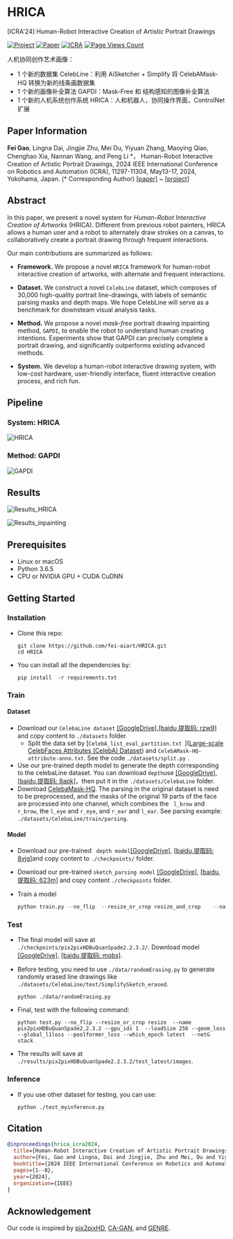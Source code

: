 # HRICA
[ICRA'24] Human-Robot Interactive Creation of Artistic Portrait Drawings

[![Project](https://img.shields.io/badge/Project-ongoing-green.svg)](https://github.com/fei-aiart/HRICA/)
[![Paper](https://img.shields.io/badge/Paper-accepted-b31b1b.svg)]()
[![ICRA](https://img.shields.io/badge/ICRA-2024-blue)]()
[![Page Views Count](https://badges.toozhao.com/badges/01HK9CDZTS7T8NVHKHGJB3QZSZ/green.svg)](https://badges.toozhao.com/stats/01HK9CDZTS7T8NVHKHGJB3QZSZ "Get your own page views count badge on badges.toozhao.com")

人机协同创作艺术画像：
- 1 个新的数据集 CelebLine：利用 AiSketcher + Simplify 将 CelebAMask-HQ 转换为新的线条画数据集
- 1 个新的画像补全算法 GAPDI：Mask-Free 和 结构感知的图像补全算法
- 1 个新的人机系统创作系统 HRICA：人和机器人，协同操作界面，ControlNet扩展

## Paper Information

**Fei Gao**, Lingna Dai, Jingjie Zhu, Mei Du, Yiyuan Zhang, Maoying Qiao, Chenghao Xia, Nannan Wang, and Peng Li \*，
Human-Robot Interactive Creation of Artistic Portrait Drawings, 
2024 IEEE International Conference on Robotics and Automation (ICRA), 11297-11304, May13-17, 2024, Yokohama, Japan. 
(\* Corresponding Author)
[[paper]](https://ieeexplore.ieee.org/abstract/document/10611451) ~ [[project]](https://github.com/fei-aiart/HRICA)

## Abstract

In this paper, we present a novel system for *Human-Robot Interactive Creation of Artworks* (HRICA). Different from previous robot painters, HRICA allows a human user and a robot to alternately draw strokes on a canvas, to collaboratively create a portrait drawing through frequent interactions. 

Our main contributions are summarized as follows:

- **Framework.** We propose a novel `HRICA` framework for human-robot interactive creation of artworks, with alternate and frequent interactions.  

- **Dataset.** We construct a novel `CelebLine` dataset, which composes of 30,000 high-quality portrait line-drawings, with labels of semantic parsing masks and depth maps. We hope CelebLine will serve as a benchmark for downsteam visual analysis tasks. 

- **Method.** We propose a novel *mask-free* portrait drawing inpainting method, `GAPDI`, to enable the robot to understand human creating intentions. Experiments show that GAPDI can precisely complete a portrait drawing, and significantly outperforms existing advanced methods.

- **System.** We develop a human-robot interactive drawing system, with low-cost hardware, user-friendly interface, fluent interactive creation process, and rich fun.


## Pipeline

### System: HRICA
![HRICA](./asserts/HRICA.jpg)

### Method: GAPDI 
![GAPDI](./asserts/GAPDI.jpg)


## Results
![Results_HRICA](./asserts/results_HRICA.jpg)

![Results_inpainting](./asserts/results_inpainting.png)

## Prerequisites

- Linux or macOS
- Python 3.6.5
- CPU or NVIDIA GPU + CUDA CuDNN

## Getting Started

### Installation

- Clone this repo:

  ```
  git clone https://github.com/fei-aiart/HRICA.git
  cd HRICA
  ```

- You can install all the dependencies by:

  ```
  pip install  -r requirements.txt
  ```

### Train

#### Dataset

- Download our `CelebaLine dataset` [[GoogleDrive]](https://drive.google.com/file/d/1tbMixKuUS1WcdqjfSLSHMZ_0U1McYAq6/view?usp=sharing),[[baidu,提取码: rzw9]](https://pan.baidu.com/s/1PtwlFbGbjFm9cBEsVT-Hvg ) and copy content to `./datasets` folder.
  - Split the data set by [`CelebA_list_eval_partition.txt `]([Large-scale CelebFaces Attributes (CelebA) Dataset](https://link.zhihu.com/?target=http%3A//mmlab.ie.cuhk.edu.hk/projects/CelebA.html)) and `CelebAMask-HQ-attribute-anno.txt`. See the code `./datasets/split.py` .
- Use our pre-trained depth model to generate the depth corresponding to the celebaLine dataset. You can download `depth`use [[GoogleDrive]](https://drive.google.com/file/d/1dl9a9TJDrRoUf2nHIaOAlMuMASyxHXNF/view?usp=sharing), [[baidu,提取码: 8apk]](https://pan.baidu.com/s/1E5ZgxoSEOUf8VjuvIQK4OA)，then put it in the `./datasets/CelebaLine` folder. 
- Download [CelebaMask-HQ](https://drive.google.com/file/d/1badu11NqxGf6qM3PTTooQDJvQbejgbTv/view). The parsing in the original dataset is need to be preprocessed, and the masks of the original 19 parts of the face are processed into one channel, which combines the ` l_brow` and `r_brow`, the `l_eye` and `r_eye`, and `r_ear` and `l_ear`. See parsing example: `./datasets/CelebaLine/train/parsing`.

#### Model

- Download our pre-trained ` depth model`[[GoogleDrive]](https://drive.google.com/file/d/179TZDi9LO-fFjjv5QvDiHkyVtxAT7yWV/view?usp=sharing),  [[baidu,提取码: 8vjg]](https://pan.baidu.com/s/1BHWDQPkU2netxZqqbdATIw )and copy content to `./checkpoints/` folder.

- Download our pre-trained `sketch_parsing model` [[GoogleDrive]](https://drive.google.com/drive/folders/1fo4zh3WZsVOCYMZrKGYtveQSYzPNfNhA?usp=drive_link), [[baidu,提取码: 623m]](https://pan.baidu.com/s/1OW-ZWDb5yL-SjE52Os58GA) and copy content  `./checkpoints` folder.

- Train a model

  ```python
  python train.py --no_flip  --resize_or_crop resize_and_crop    --name pix2pixHDBuQuanSpade2.2.3.2 --geom_loss --global_l1loss --poolformer_loss --gpu_ids 1  --loadSize 286 --fineSize 256 --netG stack
  ```

### Test

- The final model will save at `./checkpoints/pix2pixHDBuQuanSpade2.2.3.2/`. Download model [[GoogleDrive]](https://drive.google.com/file/d/1d_kLVO5gr0fpaxBr1SqzsJ4ttf0dHPhx/view?usp=sharing), [[baidu,提取码: mqbs]](https://pan.baidu.com/s/1ilwt-7M99FxrQ2jy92z2MQ).

- Before testing, you need to use `./data/randomErasing.py` to generate randomly erased line drawings like `./datasets/CelebaLine/test/SimplifySketch_erased`.

  ```
  python ./data/randomErasing.py
  ```

- Final, test with the following command:

  ```
  python test.py --no_flip --resize_or_crop resize  --name pix2pixHDBuQuanSpade2.2.3.2 --gpu_ids 1  --loadSize 256 --geom_loss --global_l1loss --poolformer_loss --which_epoch latest  --netG stack
  ```

- The results will save at `./results/pix2pixHDBuQuanSpade2.2.3.2/test_latest/images`.

### Inference

- If you use other  dataset for testing, you can use:

  ```
  python ./test_myinference.py
  ```



## Citation

```bib
@inproceedings{hrica_icra2024,
  title={Human-Robot Interactive Creation of Artistic Portrait Drawings},
  author={Fei, Gao and Lingna, Dai and Jingjie, Zhu and Mei, Du and Yiyuan, Zhang and Maoying, Qiao and Chenghao, Xia and Nannan, Wang and Peng, Li},
  booktitle={2024 IEEE International Conference on Robotics and Automation (ICRA)},
  pages={1--8},
  year={2024},
  organization={IEEE}
}

```

## Acknowledgement

Our code is inspired by [pix2pixHD](https://github.com/NVIDIA/pix2pixHD), [CA-GAN](https://github.com/fei-aiart/ca-gan), and [GENRE](https://github.com/fei-aiart/genre).

